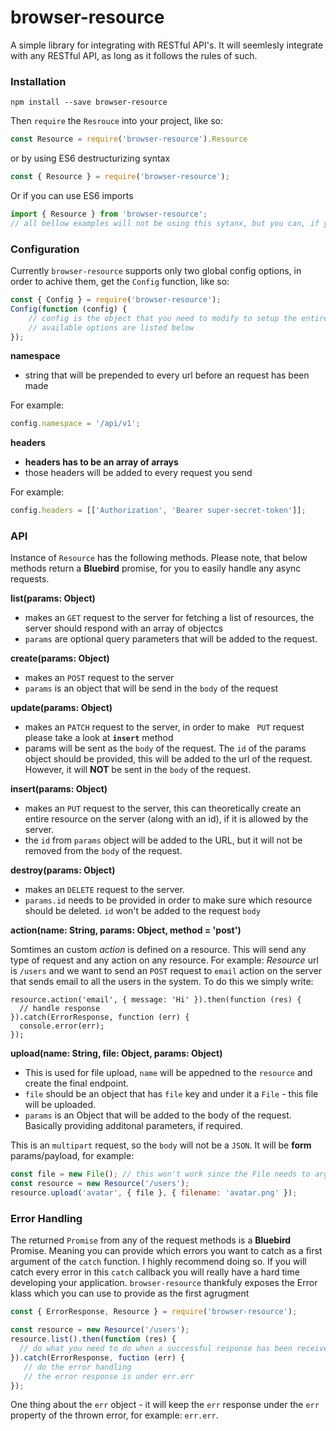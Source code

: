 # browser-resource
A simple library for integrating with RESTful API's. It will seemlesly integrate with any RESTful API, as long as it follows the rules of such.

### Installation

```
npm install --save browser-resource
```
Then `require` the `Resrouce` into your project, like so:

```js
const Resource = require('browser-resource').Resource
```
or by using ES6 destructurizing syntax

```js
const { Resource } = require('browser-resource');
```

Or if you can use ES6 imports

```js
import { Resource } from 'browser-resource';
// all bellow examples will not be using this sytanx, but you can, if you want.
```

### Configuration
Currently `browser-resource` supports only two global config options, in order to achive them, get the `Config` function, like so:

```js
const { Config } = require('browser-resource');
Config(function (config) {
    // config is the object that you need to modify to setup the entire library
    // available options are listed below
});
```

**namespace**
* string that will be prepended to every url before an request has been made

For example:
```js
config.namespace = '/api/v1';
```

**headers**
* **headers has to be an array of arrays**
* those headers will be added to every request you send

For example:

```js
config.headers = [['Authorization', 'Bearer super-secret-token']];
```

### API
Instance of `Resource` has the following methods.
Please note, that below methods return a **Bluebird** promise, for you to easily handle any async requests.

**list(params: Object)**
* makes an `GET` request to the server for fetching a list of resources, the server should respond with an array of objectcs
* `params` are optional query parameters that will be added to the request.

**create(params: Object)**
* makes an `POST` request to the server
* `params` is an object that will be send in the `body` of the request

**update(params: Object)**
* makes an `PATCH` request to the server, in order to make ` PUT` request please take a look at **`insert`** method
* params will be sent as the `body` of the request. The `id` of the params object should be provided, this will be added to the url of the request. However, it will **NOT** be sent in the `body` of the request.

**insert(params: Object)**
* makes an `PUT` request to the server, this can theoretically create an entire resource on the server (along with an id), if it is allowed by the server.
* the `id` from `params` object will be added to the URL, but it will not be removed from the `body` of the request.

**destroy(params: Object)**
* makes an `DELETE` request to the server. 
* `params.id` needs to be provided in order to make sure which resource should be deleted. `id` won't be added to the request `body`

**action(name: String, params: Object, method = 'post')**

Somtimes an custom *action* is defined on a resource. This will send any type of request and any action on any resource.
For example:
*Resource* url is `/users` and we want to send an `POST` request to `email` action on the server that sends email to all the users in the system. To do this we simply write:

```
resource.action('email', { message: 'Hi' }).then(function (res) {
  // handle response
}).catch(ErrorResponse, function (err) {
  console.error(err);
});
```

**upload(name: String, file: Object, params: Object)**

* This is used for file upload, `name` will be appedned to the `resource` and create the final endpoint.
* `file` should be an object that has `file` key and under it a `File` - this file will be uploaded.
* `params` is an Object that will be added to the body of the request. Basically providing additonal parameters, if required.

This is an `multipart` request, so the `body` will not be a `JSON`. It will be **form** params/payload, for example:

```js
const file = new File(); // this won't work since the File needs to args, its merley to show that a file is sent
const resource = new Resource('/users');
resource.upload('avatar', { file }, { filename: 'avatar.png' });
```

### Error Handling
The returned `Promise` from any of the request methods is a **Bluebird** Promise. Meaning you can provide which errors you want to catch as a first argument of the `catch` function. I highly recommend doing so. If you will catch every error in this `catch` callback you will really have a hard time developing your application. `browser-resource` thankfuly exposes the Error klass which you can use to provide as the first agrugment

```js
const { ErrorResponse, Resource } = require('browser-resource');

const resource = new Resource('/users');
resource.list().then(function (res) {
  // do what you need to do when a successful response has been received
}).catch(ErrorResponse, fuction (err) {
   // do the error handling
   // the error response is under err.err
});
```

One thing about the `err` object - it will keep the `err` response under the `err` property of the thrown error, for example: `err.err`.
